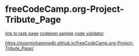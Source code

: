 # freeCodeCamp.org-Project-Tribute_Page
[link to task page](https://www.freecodecamp.org/learn/responsive-web-design/responsive-web-design-projects/build-a-tribute-page)
[codepen sample](https://codepen.io/freeCodeCamp/full/zNqgVx)
[code validator](https://cdn.freecodecamp.org/testable-projects-fcc/v1/bundle.js)



https://noormohammedb.github.io/freeCodeCamp.org-Project-Tribute_Page/
